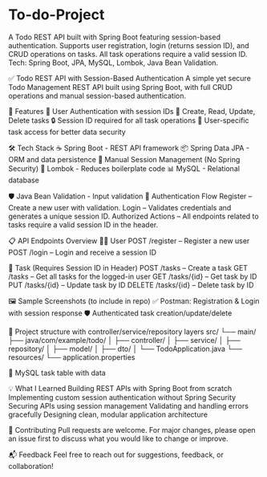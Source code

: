 # To-do-Project
A Todo REST API built with Spring Boot featuring session-based authentication. Supports user registration, login (returns session ID), and CRUD operations on tasks. All task operations require a valid session ID. Tech: Spring Boot, JPA, MySQL, Lombok, Java Bean Validation.

✅ Todo REST API with Session-Based Authentication
A simple yet secure Todo Management REST API built using Spring Boot, with full CRUD operations and manual session-based authentication.

🚀 Features
🔐 User Authentication with session IDs
📝 Create, Read, Update, Delete tasks
🔒 Session ID required for all task operations
🧾 User-specific task access for better data security

🛠 Tech Stack
☕ Spring Boot - REST API framework
📦 Spring Data JPA - ORM and data persistence
🔐 Manual Session Management (No Spring Security)
🧰 Lombok - Reduces boilerplate code
📊 MySQL - Relational database

🛡 Java Bean Validation - Input validation
🔐 Authentication Flow
Register – Create a new user with validation.
Login – Validates credentials and generates a unique session ID.
Authorized Actions – All endpoints related to tasks require a valid session ID in the header.

📋 API Endpoints Overview
🧑‍💼 User
POST /register – Register a new user
POST /login – Login and receive a session ID

📌 Task (Requires Session ID in Header)
POST /tasks – Create a task
GET /tasks – Get all tasks for the logged-in user
GET /tasks/{id} – Get task by ID
PUT /tasks/{id} – Update task by ID
DELETE /tasks/{id} – Delete task by ID

🖼 Sample Screenshots (to include in repo)
✅ Postman: Registration & Login with session response
🛡 Authenticated task creation/update/delete

📂 Project structure with controller/service/repository layers
src/
 └── main/
     ├── java/com/example/todo/
     │   ├── controller/
     │   ├── service/
     │   ├── repository/
     │   ├── model/
     │   ├── dto/
     │   └── TodoApplication.java
     └── resources/
         └── application.properties

💾 MySQL task table with data

💡 What I Learned
Building REST APIs with Spring Boot from scratch
Implementing custom session authentication without Spring Security
Securing APIs using session management
Validating and handling errors gracefully
Designing clean, modular application architecture

🤝 Contributing
Pull requests are welcome. For major changes, please open an issue first to discuss what you would like to change or improve.

📬 Feedback
Feel free to reach out for suggestions, feedback, or collaboration!

